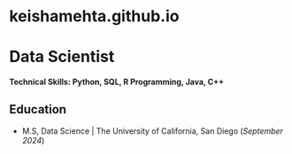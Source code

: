# keishamehta.github.io
# Data Scientist

#### Technical Skills: Python, SQL, R Programming, Java, C++

## Education
- M.S, Data Science | The University of California, San Diego (_September 2024_)								       		
